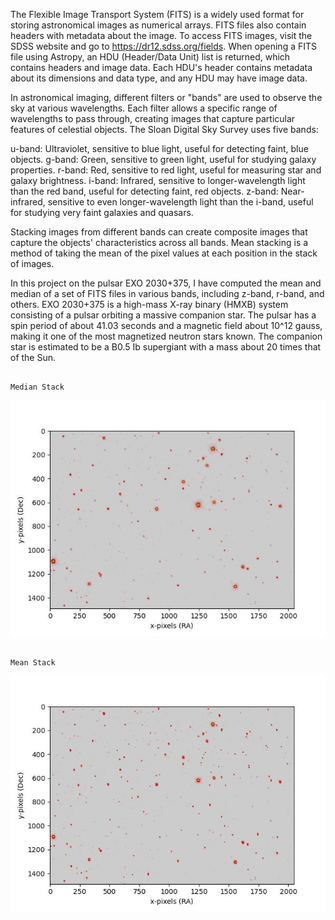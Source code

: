 The Flexible Image Transport System (FITS) is a widely used format for storing astronomical images as numerical arrays. FITS files also contain headers with metadata about the image. To access FITS images, visit the SDSS website and go to https://dr12.sdss.org/fields. When opening a FITS file using Astropy, an HDU (Header/Data Unit) list is returned, which contains headers and image data. Each HDU's header contains metadata about its dimensions and data type, and any HDU may have image data.

In astronomical imaging, different filters or "bands" are used to observe the sky at various wavelengths. Each filter allows a specific range of wavelengths to pass through, creating images that capture particular features of celestial objects. The Sloan Digital Sky Survey uses five bands:

u-band: Ultraviolet, sensitive to blue light, useful for detecting faint, blue objects.
g-band: Green, sensitive to green light, useful for studying galaxy properties.
r-band: Red, sensitive to red light, useful for measuring star and galaxy brightness.
i-band: Infrared, sensitive to longer-wavelength light than the red band, useful for detecting faint, red objects.
z-band: Near-infrared, sensitive to even longer-wavelength light than the i-band, useful for studying very faint galaxies and quasars.

Stacking images from different bands can create composite images that capture the objects' characteristics across all bands. Mean stacking is a method of taking the mean of the pixel values at each position in the stack of images.

In this project on the pulsar EXO 2030+375, I have computed the mean and median of a set of FITS files in various bands, including z-band, r-band, and others. EXO 2030+375 is a high-mass X-ray binary (HMXB) system consisting of a pulsar orbiting a massive companion star. The pulsar has a spin period of about 41.03 seconds and a magnetic field about 10^12 gauss, making it one of the most magnetized neutron stars known. The companion star is estimated to be a B0.5 Ib supergiant with a mass about 20 times that of the Sun.

                                                                                Median Stack
![My Image](https://github.com/arijeetnath12/Data-driven-astronomy-with-Python/blob/689872ea72d12debb72f2f28b78bf362d1a9d020/EXO2030+375%20Pulsar/medianstack.jpeg)

                                                                                Mean Stack
![My Image](https://github.com/arijeetnath12/Data-driven-astronomy-with-Python/blob/70e612bd51752784d47dc21c01d47ece9f37a793/EXO2030+375%20Pulsar/meanstack.jpeg)
